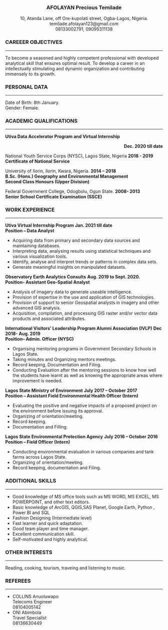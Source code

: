 <h3 align="center">  AFOLAYAN Precious Temilade </h3> 
<p align="center"> 10, Atanda Lane, off Ore-kupolati street, Ogba-Lagos, Nigeria. <br>
temilade.afolayan123@gmail.com <br>
08133002791, 09095311138 </p>



### CAREEER OBJECTIVES
_______________

To become a seasoned and highly competent professional with developed analytical skill that ensures optimal result. To develop a career in an intellectually stimulating and dynamic organization and contributing immensely to its growth.


### PERSONAL DATA
_______________

Date of Birth: 8th January. <br>
Gender: Female.

### ACADEMIC QUALIFICATIONS


_______________

**Utiva Data Accelerator Program and Virtual Internship    <div align="right">Dec. 2020 till date</div>**  
	
National Youth Service Corps (NYSC), Lagos State, Nigeria	         **2018 - 2019** <br>
**Certificate of National Service**

University of Ilorin, Ilorin, Kwara, Nigeria.                      **2014 – 2018** <br>
**B.Sc. (Hons.)  Geography and Environmental Management** <br>
**Second Class Honours (Upper Division)**
		
Federal Government College, Odogbolu, Ogun State.	                 **2008- 2013** <br>
**Senior School Certificate Examination (SSCE)**	


### WORK EXPERIENCE
______________

**Utiva Virtual Internship Program**                                                **Jan. 2021 till date** <br>
**Position – Data Analyst** <br>
+ Acquiring data from primary and secondary data sources and maintaining databases. 
+ Interpreting data, analysing results using statistical techniques and various visualization tools. 
+ Identify, analyse and interpret trends or patterns in complex data sets. 
+ Generate meaningful insights on manipulated datasets. 


**Observatory Earth Analytics Consults**				**Aug. 2019 to Sept. 2020.** <br> 
**Position- Assistant Geo-Spatial Analyst** 
+ Analysis of imagery data to generate useable intelligence.
+ Provision of expertise in the use and application of GIS technologies. 
+ Provision of support to senior Geospatial analysts in imagery and other advanced GIS analysis.
+ Acquisition, compilation, and processing GIS raster and/or vector data products and associated attributes. 


**International Visitors’ Leadership Program Alumni Association (IVLP)**   **Dec 2018- Aug. 2019** <br>
**Position– Admin. Officer (NYSC)**					
+ Organising mentoring programs in Government Secondary Schools in Lagos State.
+ Taking minutes and Organizing mentors meetings.
+ Record keeping, Documentation and Filing.
+ Conducting Evaluation after the mentoring sessions to know how well the students have learnt as well as knowing the appropriate areas where improvement is needed.


**Lagos State Ministry of Environment**                                          **July 2017 – October 2017** <br>
**Position – Assistant Field Environmental Health Officer (Intern)**
+ Evaluating the positive and negative impacts of a proposed project on the environment before issuing its approval.
+ Organizing of orientation/meeting.
+ Record keeping.
+ Documentation and Filling.


**Lagos State Environmental Protection Agency** 		            **July 2016 – October 2016** <br>
**Position – Field Officer (Intern)**
+ Conducting environmental evaluation in various companies and tank farms across Lagos State.
+ Organizing of orientation/meeting.
+ Record keeping, documentation and Filing.


### ADDITIONAL SKILLS
_____________

+ Good knowledge of MS office tools such as MS WORD, MS EXCEL, MS POWERPOINT, and other text editors.
+ Basic knowledge of ArcGIS, QGIS,SAS Planet, Google Earth, Python , Power BI and SQL
+ Fashion Designing (Intermediate level)
+ Fast learner and quick adaptation.
+ Good team player and time manager.
+ Excellent communication skill.
+ Self-motivated and highly analytical.


### OTHER INTERESTS

________________

Reading, cooking, tourism, traveing and listening to music.


### REFEREES

________________

+ COLLINS Anuoluwapo <br>
  Telecoms Engineer <br>
  08104005142 <br>
+ ONI Abimbola <br>
  Travel Specialist <br>
  08136630449 <br>
